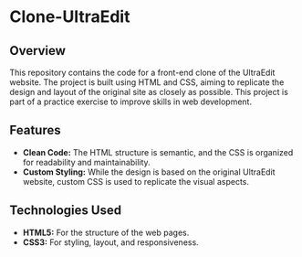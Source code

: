 # Clone-UltraEdit

## Overview
This repository contains the code for a front-end clone of the UltraEdit website. The project is built using HTML and CSS, aiming to replicate the design and layout of the original site as closely as possible. This project is part of a practice exercise to improve skills in web development.

## Features
- **Clean Code:** The HTML structure is semantic, and the CSS is organized for readability and maintainability.
- **Custom Styling:** While the design is based on the original UltraEdit website, custom CSS is used to replicate the visual aspects.

## Technologies Used
- **HTML5:** For the structure of the web pages.
- **CSS3:** For styling, layout, and responsiveness.